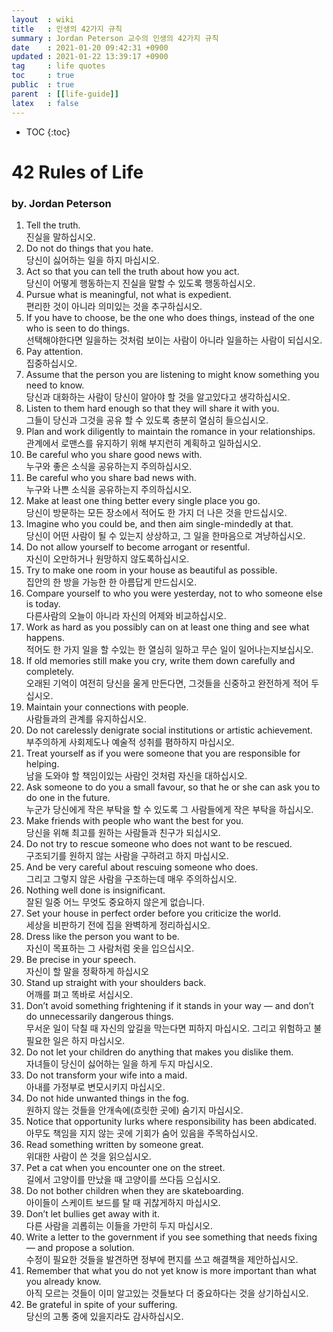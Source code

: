 ```yaml
---
layout  : wiki
title   : 인생의 42가지 규칙
summary : Jordan Peterson 교수의 인생의 42가지 규칙
date    : 2021-01-20 09:42:31 +0900
updated : 2021-01-22 13:39:17 +0900
tag     : life quotes
toc     : true
public  : true
parent  : [[life-guide]]
latex   : false
---
```

* TOC
{:toc}

# 42 Rules of Life
### by. Jordan Peterson
 
1. Tell the truth.<br/>
    진실을 말하십시오.
2. Do not do things that you hate. <br/>
    당신이 싫어하는 일을 하지 마십시오.
3. Act so that you can tell the truth about how you act. <br/>
    당신이 어떻게 행동하는지 진실을 말할 수 있도록 행동하십시오.
4. Pursue what is meaningful, not what is expedient. <br/>
    편리한 것이 아니라 의미있는 것을 추구하십시오.
5. If you have to choose, be the one who does things, instead of the one who is seen to do things. <br/>
    선택해야한다면 일을하는 것처럼 보이는 사람이 아니라 일을하는 사람이 되십시오.
6. Pay attention. <br/>
    집중하십시오.
7. Assume that the person you are listening to might know something you need to know. <br/>
    당신과 대화하는 사람이 당신이 알아야 할 것을 알고있다고 생각하십시오.
8. Listen to them hard enough so that they will share it with you. <br/>
    그들이 당신과 그것을 공유 할 수 있도록 충분히 열심히 들으십시오.
9. Plan and work diligently to maintain the romance in your relationships. <br/>
    관계에서 로맨스를 유지하기 위해 부지런히 계획하고 일하십시오.
10. Be careful who you share good news with. <br/>
    누구와 좋은 소식을 공유하는지 주의하십시오.
11. Be careful who you share bad news with. <br/>
    누구와 나쁜 소식을 공유하는지 주의하십시오.
12. Make at least one thing better every single place you go. <br/>
    당신이 방문하는 모든 장소에서 적어도 한 가지 더 나은 것을 만드십시오.
13. Imagine who you could be, and then aim single-mindedly at that. <br/>
    당신이 어떤 사람이 될 수 있는지 상상하고, 그 일을 한마음으로 겨냥하십시오.
14. Do not allow yourself to become arrogant or resentful. <br/>
    자신이 오만하거나 원망하지 않도록하십시오.
15. Try to make one room in your house as beautiful as possible. <br/>
    집안의 한 방을 가능한 한 아름답게 만드십시오.
16. Compare yourself to who you were yesterday, not to who someone else is today. <br/>
    다른사람의 오늘이 아니라 자신의 어제와 비교하십시오.
17. Work as hard as you possibly can on at least one thing and see what happens. <br/>
    적어도 한 가지 일을 할 수있는 한 열심히 일하고 무슨 일이 일어나는지보십시오.
18. If old memories still make you cry, write them down carefully and completely. <br/>
    오래된 기억이 여전히 당신을 울게 만든다면, 그것들을 신중하고 완전하게 적어 두십시오.
19. Maintain your connections with people. <br/>
    사람들과의 관계를 유지하십시오.
20. Do not carelessly denigrate social institutions or artistic achievement. <br/>
    부주의하게 사회제도나 예술적 성취를 폄하하지 마십시오.
21. Treat yourself as if you were someone that you are responsible for helping. <br/>
    남을 도와야 할 책임이있는 사람인 것처럼 자신을 대하십시오.
22. Ask someone to do you a small favour, so that he or she can ask you to do one in the future. <br/>
    누군가 당신에게 작은 부탁을 할 수 있도록 그 사람들에게 작은 부탁을 하십시오.
23. Make friends with people who want the best for you. <br/>
    당신을 위해 최고를 원하는 사람들과 친구가 되십시오.
24. Do not try to rescue someone who does not want to be rescued.<br/>
    구조되기를 원하지 않는 사람을 구하려고 하지 마십시오.
25. And be very careful about rescuing someone who does. <br/>
    그리고 그렇지 않은 사람을 구조하는데 매우 주의하십시오.
26. Nothing well done is insignificant. <br/>
    잘된 일중 어느 무엇도 중요하지 않은게 없습니다.
27. Set your house in perfect order before you criticize the world. <br/>
    세상을 비판하기 전에 집을 완벽하게 정리하십시오.
28. Dress like the person you want to be. <br/>
    자신이 목표하는 그 사람처럼 옷을 입으십시오.
29. Be precise in your speech. <br/>
    자신이 할 말을 정확하게 하십시오
30. Stand up straight with your shoulders back. <br/>
    어깨를 펴고 똑바로 서십시오.
31. Don’t avoid something frightening if it stands in your way — and don’t do unnecessarily dangerous things. <br/>
    무서운 일이 닥칠 때 자신의 앞길을 막는다면 피하지 마십시오. 그리고 위험하고 불필요한 일은 하지 마십시오.
32. Do not let your children do anything that makes you dislike them. <br/>
    자녀들이 당신이 싫어하는 일을 하게 두지 마십시오.
33. Do not transform your wife into a maid. <br/>
    아내를 가정부로 변모시키지 마십시오.
34. Do not hide unwanted things in the fog. <br/>
    원하지 않는 것들을 안개속에(흐릿한 곳에) 숨기지 마십시오.
35. Notice that opportunity lurks where responsibility has been abdicated. <br/>
    아무도 책임을 지지 않는 곳에 기회가 숨어 있음을 주목하십시오.
36. Read something written by someone great. <br/>
    위대한 사람이 쓴 것을 읽으십시오.
37. Pet a cat when you encounter one on the street. <br/>
    길에서 고양이를 만났을 때 고양이를 쓰다듬 으십시오.
38. Do not bother children when they are skateboarding. <br/>
    아이들이 스케이트 보드를 탈 때 귀찮게하지 마십시오.
39. Don’t let bullies get away with it. <br/>
    다른 사람을 괴롭히는 이들을 가만히 두지 마십시오.
40. Write a letter to the government if you see something that needs fixing — and propose a solution. <br/>
    수정이 필요한 것들을 발견하면 정부에 편지를 쓰고 해결책을 제안하십시오.
41. Remember that what you do not yet know is more important than what you already know. <br/>
    아직 모르는 것들이 이미 알고있는 것들보다 더 중요하다는 것을 상기하십시오.
42. Be grateful in spite of your suffering. <br/>
    당신의 고통 중에 있을지라도 감사하십시오.

